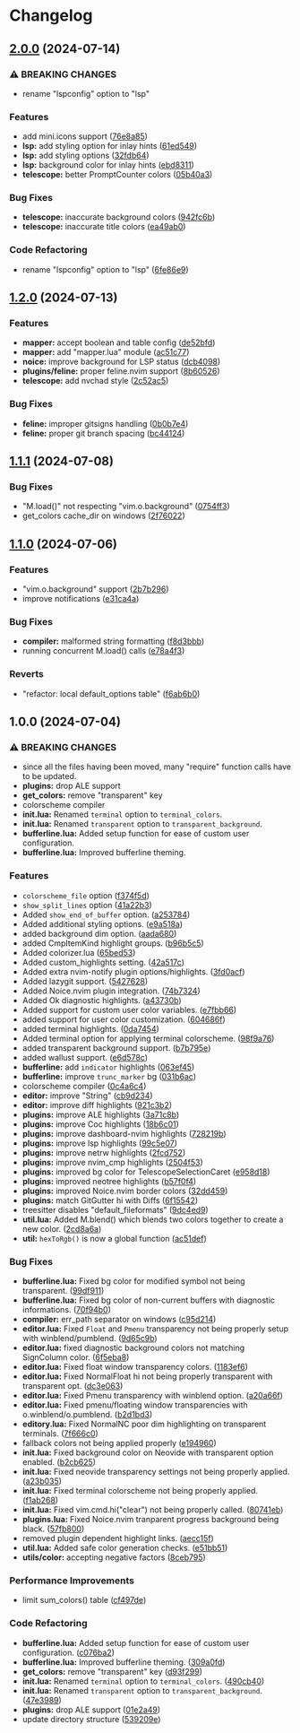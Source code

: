 # Changelog

## [2.0.0](https://github.com/RedsXDD/neopywal.nvim/compare/v1.2.0...v2.0.0) (2024-07-14)


### ⚠ BREAKING CHANGES

* rename "lspconfig" option to "lsp"

### Features

* add mini.icons support ([76e8a85](https://github.com/RedsXDD/neopywal.nvim/commit/76e8a8508676d21d6f8e5754c947179f3b28cb57))
* **lsp:** add styling option for inlay hints ([61ed549](https://github.com/RedsXDD/neopywal.nvim/commit/61ed5492c79976a24083822bc88885ed0e809585))
* **lsp:** add styling options ([32fdb64](https://github.com/RedsXDD/neopywal.nvim/commit/32fdb64c46e7b8c3603b278a3788d7ce18ec3233))
* **lsp:** background color for inlay hints ([ebd8311](https://github.com/RedsXDD/neopywal.nvim/commit/ebd831127832deb3bf0b80c22b90c3ab64bf78b5))
* **telescope:** better PromptCounter colors ([05b40a3](https://github.com/RedsXDD/neopywal.nvim/commit/05b40a37f8cea0f24bfcd173a797e0a1461916d7))


### Bug Fixes

* **telescope:** inaccurate background colors ([942fc6b](https://github.com/RedsXDD/neopywal.nvim/commit/942fc6b9cfb4b304160738041e950e5a081a0b24))
* **telescope:** inaccurate title colors ([ea49ab0](https://github.com/RedsXDD/neopywal.nvim/commit/ea49ab043fe607575e989ecc73227f8709ce0714))


### Code Refactoring

* rename "lspconfig" option to "lsp" ([6fe86e9](https://github.com/RedsXDD/neopywal.nvim/commit/6fe86e974f0da4716080a29463772e5f257bd28f))

## [1.2.0](https://github.com/RedsXDD/neopywal.nvim/compare/v1.1.1...v1.2.0) (2024-07-13)


### Features

* **mapper:** accept boolean and table config ([de52bfd](https://github.com/RedsXDD/neopywal.nvim/commit/de52bfd01455c91bfc2bd043fe20bed245784339))
* **mapper:** add "mapper.lua" module ([ac51c77](https://github.com/RedsXDD/neopywal.nvim/commit/ac51c7762cfde7905d4208987312fc5c4bb99559))
* **noice:** improve background for LSP status ([dcb4098](https://github.com/RedsXDD/neopywal.nvim/commit/dcb409821aa828358e4c963b566659bfd374682e))
* **plugins/feline:** proper feline.nvim support ([8b60526](https://github.com/RedsXDD/neopywal.nvim/commit/8b605260297a100e7f611538fc614a178846b67f))
* **telescope:** add nvchad style ([2c52ac5](https://github.com/RedsXDD/neopywal.nvim/commit/2c52ac51f5ca04c3c46ac0ab2ca87332469c8aeb))


### Bug Fixes

* **feline:** improper gitsigns handling ([0b0b7e4](https://github.com/RedsXDD/neopywal.nvim/commit/0b0b7e48e21716b3aebaa4bc46cef2b6195aa8f2))
* **feline:** proper git branch spacing ([bc44124](https://github.com/RedsXDD/neopywal.nvim/commit/bc4412455710adce831d937a7562b6cfbf1460fc))

## [1.1.1](https://github.com/RedsXDD/neopywal.nvim/compare/v1.1.0...v1.1.1) (2024-07-08)


### Bug Fixes

* "M.load()" not respecting "vim.o.background" ([0754ff3](https://github.com/RedsXDD/neopywal.nvim/commit/0754ff354046b10b8d7a93c8951215b8b840f621))
* get_colors cache_dir on windows ([2f76022](https://github.com/RedsXDD/neopywal.nvim/commit/2f76022b5256a53f700225384ed1b2c1e5ae1e18))

## [1.1.0](https://github.com/RedsXDD/neopywal.nvim/compare/v1.0.0...v1.1.0) (2024-07-06)


### Features

* "vim.o.background" support ([2b7b296](https://github.com/RedsXDD/neopywal.nvim/commit/2b7b296d01544c9cecf2b497172c1a6d04b8d831))
* improve notifications ([e31ca4a](https://github.com/RedsXDD/neopywal.nvim/commit/e31ca4a2c0c70412a4738fc9df2963f907eef3eb))


### Bug Fixes

* **compiler:** malformed string formatting ([f8d3bbb](https://github.com/RedsXDD/neopywal.nvim/commit/f8d3bbb4416be079cc31a1210b483d3eb72bf8eb))
* running concurrent M.load() calls ([e78a4f3](https://github.com/RedsXDD/neopywal.nvim/commit/e78a4f30ba2675934d6fcff4e66ba602b1d8b9e7))


### Reverts

* "refactor: local default_options table" ([f6ab6b0](https://github.com/RedsXDD/neopywal.nvim/commit/f6ab6b0353da241f0dc1d6d02138b003f88e0d63))

## 1.0.0 (2024-07-04)


### ⚠ BREAKING CHANGES

* since all the files having been moved, many "require" function calls have to be updated.
* **plugins:** drop ALE support
* **get_colors:** remove "transparent" key
* colorscheme compiler
* **init.lua:** Renamed `terminal` option to `terminal_colors`.
* **init.lua:** Renamed `transparent` option to `transparent_background`.
* **bufferline.lua:** Added setup function for ease of custom user configuration.
* **bufferline.lua:** Improved bufferline theming.

### Features

* `colorscheme_file` option ([f374f5d](https://github.com/RedsXDD/neopywal.nvim/commit/f374f5d25e4bc9ecd457f01d31557de61246e02d))
* `show_split_lines` option ([41a22b3](https://github.com/RedsXDD/neopywal.nvim/commit/41a22b3a0dff9b7101833b020044c13ad0964335))
* Added `show_end_of_buffer` option. ([a253784](https://github.com/RedsXDD/neopywal.nvim/commit/a2537846841be684e8f3a57843e5cbd1fb355bfd))
* Added additional styling options. ([e9a518a](https://github.com/RedsXDD/neopywal.nvim/commit/e9a518a71ab98dc96718c85c48458d2efb295ca4))
* added background dim option. ([aada680](https://github.com/RedsXDD/neopywal.nvim/commit/aada68043bc417886015f1b10247c8c9309770e2))
* added CmpItemKind highlight groups. ([b96b5c5](https://github.com/RedsXDD/neopywal.nvim/commit/b96b5c52297ac34649f8b2263814075293b9d7c9))
* Added colorizer.lua ([65bed53](https://github.com/RedsXDD/neopywal.nvim/commit/65bed53ab3b4324c1657cbb00f97a98e94928d4c))
* Added custom_highlights setting. ([42a517c](https://github.com/RedsXDD/neopywal.nvim/commit/42a517c8ffa6ef822b20acf8a2201dab13b61d2f))
* Added extra nvim-notify plugin options/highlights. ([3fd0acf](https://github.com/RedsXDD/neopywal.nvim/commit/3fd0acf86a6349a77aed84257f1fdd74e65530b2))
* Added lazygit support. ([5427628](https://github.com/RedsXDD/neopywal.nvim/commit/5427628888c137a92a8b2d51f82d525507882a53))
* Added Noice.nvim plugin integration. ([74b7324](https://github.com/RedsXDD/neopywal.nvim/commit/74b73244c00a88661dd9b3ead1b211056fe2e6bd))
* Added Ok diagnostic highlights. ([a43730b](https://github.com/RedsXDD/neopywal.nvim/commit/a43730bd13a2f89ee1bd1ba2cc65c625f70fc3b9))
* Added support for custom user color variables. ([e7fbb66](https://github.com/RedsXDD/neopywal.nvim/commit/e7fbb66683ab027bb39c04ffe43b240e38efe14d))
* added support for user color customization. ([604686f](https://github.com/RedsXDD/neopywal.nvim/commit/604686ff5ec56c9584574d116b4023d6d266a49e))
* added terminal highlights. ([0da7454](https://github.com/RedsXDD/neopywal.nvim/commit/0da74545973c882d65d7f89e2c6bd5050b127c08))
* Added terminal option for applying terminal colorscheme. ([98f9a76](https://github.com/RedsXDD/neopywal.nvim/commit/98f9a76143dadc28e0d7ea1086df1782736c5a5a))
* added transparent background support. ([b7b795e](https://github.com/RedsXDD/neopywal.nvim/commit/b7b795e4c55ef50d85a3699011b85723539e74b3))
* added wallust support. ([e6d578c](https://github.com/RedsXDD/neopywal.nvim/commit/e6d578ccc6b5a6ebaa5ba47ddf7a4ca7af1c0930))
* **bufferline:** add `indicator` highlights ([063ef45](https://github.com/RedsXDD/neopywal.nvim/commit/063ef453bbb4bfc9d0bf50901b04d722c7882146))
* **bufferline:** improve `trunc_marker` bg ([031b6ac](https://github.com/RedsXDD/neopywal.nvim/commit/031b6ac2903c91351383d36926fbb5990febfa95))
* colorscheme compiler ([0c4a6c4](https://github.com/RedsXDD/neopywal.nvim/commit/0c4a6c44e942502bd27230f40bd0576fb2b16dd8))
* **editor:** improve "String" ([cb9d234](https://github.com/RedsXDD/neopywal.nvim/commit/cb9d234a6306b71b4c56c52c21b89c8543a87656))
* **editor:** improve diff highlights ([921c3b2](https://github.com/RedsXDD/neopywal.nvim/commit/921c3b2fc3ac5b3016d1362de9cd3190878381a2))
* **plugins:** improve ALE highlights ([3a71c8b](https://github.com/RedsXDD/neopywal.nvim/commit/3a71c8ba9e62dc3c25c39f63bc14e0e49236d4a3))
* **plugins:** improve Coc highlights ([18b6c01](https://github.com/RedsXDD/neopywal.nvim/commit/18b6c01092a240e2e0776279aaabd264ae3fef98))
* **plugins:** improve dashboard-nvim highlights ([728219b](https://github.com/RedsXDD/neopywal.nvim/commit/728219b3a43f3955c745ed11a50543ac79e506da))
* **plugins:** improve lsp highlights ([99c5e07](https://github.com/RedsXDD/neopywal.nvim/commit/99c5e0766117893f662d29044b4af9fc904cba04))
* **plugins:** improve netrw highlights ([2fcd752](https://github.com/RedsXDD/neopywal.nvim/commit/2fcd75248bfd765175503e06c242d09f5638821e))
* **plugins:** improve nvim_cmp highlights ([2504f53](https://github.com/RedsXDD/neopywal.nvim/commit/2504f536e3948c48da2a35282bc5132762e51b4a))
* **plugins:** improved bg color for TelescopeSelectionCaret ([e958d18](https://github.com/RedsXDD/neopywal.nvim/commit/e958d1895afdd0ea3bf2534f4600ff8079af6dd8))
* **plugins:** improved neotree highlights ([b57f0f4](https://github.com/RedsXDD/neopywal.nvim/commit/b57f0f4b00278129d9ff18c6d85b46449608b092))
* **plugins:** improved Noice.nvim border colors ([32dd459](https://github.com/RedsXDD/neopywal.nvim/commit/32dd459028ce5a7d22d6a1bdaaf1a2e73e5309b2))
* **plugins:** match GitGutter hi with Diffs ([6f15542](https://github.com/RedsXDD/neopywal.nvim/commit/6f15542cb676a2dffe11272bec1fa495b71e60f0))
* treesitter disables "default_fileformats" ([9dc4ed9](https://github.com/RedsXDD/neopywal.nvim/commit/9dc4ed9a1a0d0d1feec18596dc7152872c37ec47))
* **util.lua:** Added M.blend() which blends two colors together to create a new color. ([2cd8a6a](https://github.com/RedsXDD/neopywal.nvim/commit/2cd8a6a04d03fbc3b253cb3916b0a17c8eba2c06))
* **util:** `hexToRgb()` is now a global function ([ac51def](https://github.com/RedsXDD/neopywal.nvim/commit/ac51def7f4f46dbe1071d126786d8723273fc250))


### Bug Fixes

* **bufferline.lua:** Fixed bg color for modified symbol not being transparent. ([99df911](https://github.com/RedsXDD/neopywal.nvim/commit/99df911e9fda12947d3c6cae08d709a43f7630e6))
* **bufferline.lua:** Fixed bg color of non-current buffers with diagnostic informations. ([70f94b0](https://github.com/RedsXDD/neopywal.nvim/commit/70f94b0341b7d70fa7aa31e043a0b47ac5c85689))
* **compiler:** err_path separator on windows ([c95d214](https://github.com/RedsXDD/neopywal.nvim/commit/c95d2141c5dff9c124b953a9afdcd390d9e35d1b))
* **editor.lua:** Fixed `Float` and `Pmenu` transparency not being properly setup with winblend/pumblend. ([9d65c9b](https://github.com/RedsXDD/neopywal.nvim/commit/9d65c9b35f6da944fa69d4d99c1acc3164178b8a))
* **editor.lua:** fixed diagnostic background colors not matching SignColumn color. ([6f5eba8](https://github.com/RedsXDD/neopywal.nvim/commit/6f5eba852d59c111d251df9677be2fa947d01620))
* **editor.lua:** Fixed float window transparency colors. ([1183ef6](https://github.com/RedsXDD/neopywal.nvim/commit/1183ef60e729d8ecf939bd30edd2b8af1345bb0e))
* **editor.lua:** Fixed NormalFloat hi not being properly transparent with transparent opt. ([dc3e063](https://github.com/RedsXDD/neopywal.nvim/commit/dc3e063b80b7310c9afcc6fddf837c3c4b860fb3))
* **editor.lua:** Fixed Pmenu transparency with winblend option. ([a20a66f](https://github.com/RedsXDD/neopywal.nvim/commit/a20a66f77e886d5724059520fbc82c2694f8d58c))
* **editor.lua:** Fixed pmenu/floating window transparencies with o.winblend/o.pumblend. ([b2d1bd3](https://github.com/RedsXDD/neopywal.nvim/commit/b2d1bd3381c88a5fcfd363b684ecd78a3fbe822b))
* **editory.lua:** Fixed NormalNC poor dim highlighting on transparent terminals. ([7f666c0](https://github.com/RedsXDD/neopywal.nvim/commit/7f666c00d34982b25b98210db1b5e2894d2272e5))
* fallback colors not being applied properly ([e194960](https://github.com/RedsXDD/neopywal.nvim/commit/e194960dd0f12292cb633536cb981c02af18c2e1))
* **init.lua:** Fixed background color on Neovide with transparent option enabled. ([b2cb625](https://github.com/RedsXDD/neopywal.nvim/commit/b2cb62578b26dc4e6183236f9f15b32409d77409))
* **init.lua:** Fixed neovide transparency settings not being properly applied. ([a23b035](https://github.com/RedsXDD/neopywal.nvim/commit/a23b035cd7000ad4c650bc948591985170ae49f2))
* **init.lua:** Fixed terminal colorscheme not being properly applied. ([f1ab268](https://github.com/RedsXDD/neopywal.nvim/commit/f1ab2683c2f511573bb77324c1d6f70bdc901de9))
* **init.lua:** Fixed vim.cmd.hi("clear") not being properly called. ([80741eb](https://github.com/RedsXDD/neopywal.nvim/commit/80741eb963d8dd2bfcf7f826c7cb900ef5ff4e2a))
* **plugins.lua:** Fixed Noice.nvim tranparent progress background being black. ([57fb800](https://github.com/RedsXDD/neopywal.nvim/commit/57fb800ccc1c2dd2f6623b82ef3612927a36fd4a))
* removed plugin dependent highlight links. ([aecc15f](https://github.com/RedsXDD/neopywal.nvim/commit/aecc15ffa216cb91c7af4dc714a14a1e0e16dad9))
* **util.lua:** Added safe color generation checks. ([e51bb51](https://github.com/RedsXDD/neopywal.nvim/commit/e51bb51dcc77f691bd40698c23bf2dba4e016096))
* **utils/color:** accepting negative factors ([8ceb795](https://github.com/RedsXDD/neopywal.nvim/commit/8ceb7956d333736e13d0848ec769e134e576417f))


### Performance Improvements

* limit sum_colors() table ([cf497de](https://github.com/RedsXDD/neopywal.nvim/commit/cf497deb38612b9cdf16fd290bc07da6fb85e69a))


### Code Refactoring

* **bufferline.lua:** Added setup function for ease of custom user configuration. ([c076ba2](https://github.com/RedsXDD/neopywal.nvim/commit/c076ba2151f0b62315b033ee49a26b2d49dd919a))
* **bufferline.lua:** Improved bufferline theming. ([309a0fd](https://github.com/RedsXDD/neopywal.nvim/commit/309a0fd4d620cfb7ca1d5ed5e031082263261b06))
* **get_colors:** remove "transparent" key ([d93f299](https://github.com/RedsXDD/neopywal.nvim/commit/d93f2999be5681d86ce37d304c4d9023a11c189a))
* **init.lua:** Renamed `terminal` option to `terminal_colors`. ([490cb40](https://github.com/RedsXDD/neopywal.nvim/commit/490cb40802cd45056bef0505fa8e73644b9c0ad7))
* **init.lua:** Renamed `transparent` option to `transparent_background`. ([47e3989](https://github.com/RedsXDD/neopywal.nvim/commit/47e398955a535795bcdea8c494ca753539b274ff))
* **plugins:** drop ALE support ([01e2a49](https://github.com/RedsXDD/neopywal.nvim/commit/01e2a498009fff836f1306dafdbda5e0523c9e9a))
* update directory structure ([539209e](https://github.com/RedsXDD/neopywal.nvim/commit/539209e711436664a88fa587f1f7f2e06b9103c9))
